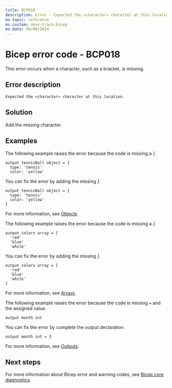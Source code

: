 ```yaml
---
title: BCP018
description: Error - Expected the <character> character at this location.
ms.topic: reference
ms.custom: devx-track-bicep
ms.date: 08/08/2024
---
```


# Bicep error code - BCP018

This error occurs when a character, such as a bracket, is missing.

## Error description

`Expected the <character> character at this location.`

## Solution

Add the missing character.

## Examples

The following example raises the error because the code is missing a _}_. 

```bicep
output tennisBall object = {
  type: 'tennis'
  color: 'yellow'
```

You can fix the error by adding the missing _}_.

```bicep
output tennisBall object = {
  type: 'tennis'
  color: 'yellow'
}
```

For more information, see [Objects](../data-types.md#objects)

The following example raises the error because the code is missing a _]_. 

```bicep
output colors array = [
  'red'
  'blue'
  'white'
```

You can fix the error by adding the missing _]_.

```bicep
output colors array = [
  'red'
  'blue'
  'white'
]
```

For more information, see [Arrays](../data-types.md#arrays).

The following example raises the error because the code is missing `=` and the assigned value.

```bicep
output month int
```

You can fix the error by complete the output declaration.

```bicep
output month int = 3
```

For more information, see [Outputs](../file.md#outputs).

## Next steps

For more information about Bicep error and warning codes, see [Bicep core diagnostics](../bicep-core-diagnostics.md).
